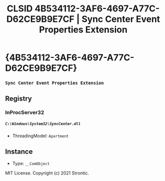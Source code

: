 ﻿---
title: "CLSID 4B534112-3AF6-4697-A77C-D62CE9B9E7CF | Sync Center Event Properties Extension"
excerpt: What is COM-Object CLSID 4B534112-3AF6-4697-A77C-D62CE9B9E7CF?
---

# {4B534112-3AF6-4697-A77C-D62CE9B9E7CF}

### `Sync Center Event Properties Extension`

## Registry


### InProcServer32

##### `C:\Windows\System32\SyncCenter.dll`
* ThreadingModel: `Apartment`

## Instance

* Type: `__ComObject`

MIT License. Copyright (c) 2021 Strontic.


